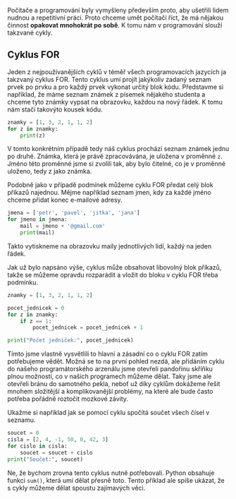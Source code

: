 Počítače a programování byly vymyšleny především proto, aby ušetřili lidem
nudnou a repetitivní práci. Proto chceme umět počítači říct, že má nějakou
činnost **opakovat mnohokrát po sobě**. K tomu nám v programování slouží takzvané
cykly.

## Cyklus FOR

Jeden z nejpoužívanějších cyklů v téměř všech programovacích jazycích ja
takzvaný cyklus FOR. Tento cyklus umí projít jakýkoliv zadaný seznam prvek po
prvku a pro každý prvek vykonat určitý blok kódu. Představme si například, že
máme seznam známek z písemek nějakého studenta a chceme tyto známky vypsat na
obrazovku, každou na nový řádek. K tomu nám stačí takovýto kousek kódu.

```python
znamky = [1, 3, 2, 1, 1, 2]
for z in znamky:
    print(z)
```

V tomto konkrétním případě tedy náš cyklus prochází seznam známek jednu po
druhé. Známka, která je právě zpracovávána, je uložena v proměnné `z`. Jméno
této proměnné jsme si zvolili tak, aby bylo čitelné, co je v proměnné uloženo,
tedy z jako známka.

Podobně jako v případě podmínek můžeme cyklu FOR předat celý blok příkazů
najednou. Mějme například seznam jmen, kdy za každé jméno chceme přidat konec
e-mailové adresy.

```python
jmena = ['petr', 'pavel', 'jitka', 'jana']
for jmeno in jmena:
    mail = jmeno + '@gmail.com'
    print(mail)
```

Takto vytiskneme na obrazovku maily jednotlivých lidí, každý na jeden řádek.

Jak už bylo napsáno výše, cyklus může obsahovat libovolný blok příkazů, takže
se můžeme opravdu rozparádit a vložit do bloku v cyklu FOR třeba podmínku.

```python
znamky = [1, 3, 2, 1, 1, 2]

pocet_jednicek = 0
for z in znamky:
    if z == 1:
        pocet_jednicek = pocet_jednicek + 1

print("Počet jedniček:", pocet_jednicek)
```

Tímto jsme vlastně vysvětlili to hlavní a zásadní co o cyklu FOR zatím
potřebujeme vědět. Možná se to na první pohled nezdá, ale přidáním cyklu do
našeho programátorského arzenálu jsme otevřeli pandořinu skříňku plnou
možností, co v našich programech můžeme dělat. Taky jsme ale otevřeli bránu do
samotného pekla, neboť už díky cyklům dokážeme řešit mnohem složitější a
komplikovanější problémy, na které ale bude často potřeba pořádně roztočit
mozkové závity.

Ukažme si například jak se pomocí cyklu spočítá součet všech čísel v seznamu.

```python
soucet = 0
cisla = [2, 4, -1, 50, 0, 42, 3]
for cislo in cisla:
    soucet = soucet + cislo
print("Součet:", soucet)
```

Ne, že bychom zrovna tento cyklus nutně potřebovali. Python obsahuje funkci
`sum()`, která umí dělat přesně toto. Tento příklad ale spíše ukázat, že s
cykly můžeme dělat spoustu zajímavých věci.
